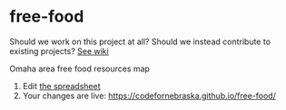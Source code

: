 # free-food

Should we work on this project at all? Should we instead contribute to existing projects? [See wiki](https://github.com/codefornebraska/free-food/wiki)

Omaha area free food resources map

1. Edit [the spreadsheet](https://docs.google.com/spreadsheets/d/1oXNON82hX5gCWbjtJ-18VFEDvfpiYjKisGkvd_CwFqU/edit?usp=sharing)
2. Your changes are live: https://codefornebraska.github.io/free-food/
